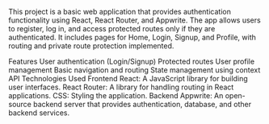 This project is a basic web application that provides authentication functionality using React, React Router, and Appwrite. The app allows users to register, log in, and access protected routes only if they are authenticated. It includes pages for Home, Login, Signup, and Profile, with routing and private route protection implemented.

Features
User authentication (Login/Signup)
Protected routes
User profile management
Basic navigation and routing
State management using context API
Technologies Used
Frontend
React: A JavaScript library for building user interfaces.
React Router: A library for handling routing in React applications.
CSS: Styling the application.
Backend
Appwrite: An open-source backend server that provides authentication, database, and other backend services.
